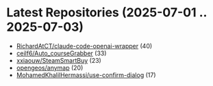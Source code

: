 # Latest Repositories (2025-07-01 .. 2025-07-03)

- [RichardAtCT/claude-code-openai-wrapper](https://github.com/RichardAtCT/claude-code-openai-wrapper) (40)
- [ceilf6/Auto_courseGrabber](https://github.com/ceilf6/Auto_courseGrabber) (33)
- [xxiaouw/SteamSmartBuy](https://github.com/xxiaouw/SteamSmartBuy) (23)
- [opengeos/anymap](https://github.com/opengeos/anymap) (20)
- [MohamedKhalilHermassi/use-confirm-dialog](https://github.com/MohamedKhalilHermassi/use-confirm-dialog) (17)
